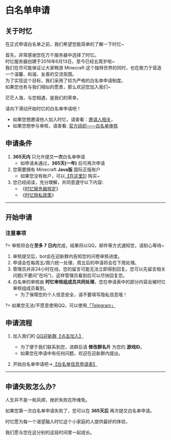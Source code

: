 # 白名单申请

## 关于时忆

在正式申请白名单之前，我们希望您能简单的了解一下时忆~

首先，非常感谢您在万千服务器中选择了时忆。    
时忆服务器创建于2016年6月13日，至今已经五周岁啦~  
我们在尽可能保证让大家畅游 Minecraft 这个独特世界的同时，也在致力于营造一个温馨、和谐、友善的交流氛围。  
为了实现这个目标，我们采用了较为严格的白名单申请制度。  
如果您也有与我们相似的愿景，那么欢迎您加入我们~  

茫茫人海，与您相遇，是我们的荣幸。

请向下滑动开始时忆的白名单申请吧！
 
- 如果您想邀请他人加入时忆，请查看：[邀请人相关](/zh-CN/join/application/inviters.md)，
- 如果您想参与审核，请查看: [官方组织——白名单审核](/zh-CN/culture/group.md#1.时忆——白名单审核组)

## 申请条件

1. **365天内** 只允许提交**一次**白名单申请
    - 如申请未通过，**365天(一年)** 后可再次申请
2. 您需要拥有 Minecraft  **Java版** 国际正版账户
    - 如果您没有账户，可以[【在这里】](https://minecraft.net)] 购买~
3. 您已经阅读，充分理解，并同意遵守以下内容: 
    - 《[时忆服务器规定](/zh-CN/join/rules.md)》
    - 《[时忆隐私政策](https://www.mcshiyi.com/blog/about/privacy-policy.html)》

------

## 开始申请


### 注意事项

?> 审核将会在**至多 7 日内**完成，结果将以QQ，邮件等方式通知您，请耐心等待~

1. 审核提交后，bot会在迎新群内告知您的问卷审核进度。
2. 申请会在每周五/周六统一处理，周五后的申请将会在下周处理。
3. 管理员并非24小时在线，您的留言可能无法立即得到回复。您可以先留言相关问题(不要问"在吗")，这样管理员看到后可以尽快回复您。
4. 白名单的审核由 **时忆审核组成员共同处理**，您在申请表中的部分内容会被时忆审核组成员看到。
    - 为了保障您的个人信息安全，请不要填写隐私信息哦！

?> 如果您无法/不愿意使用QQ，可以使用[「Telegram」](https://t.me/joinchat/IdDH-Egtujuf1UzuCWznJw)

## 申请流程

1. 加入我们的  [QQ迎新群【点击加入】](https://jq.qq.com/?_wv=1027&k=59H04f1)
    - 为了便于我们联系到您，进群后请 **修改群名片** 为您的 **游戏ID**。
    - 如果您在申请中有任何问题，欢迎在迎新群内提出。

2. 开始白名单申请吧->[【白名单信息申请表】](https://wj.qq.com/s2/3175997/f522)


------

## 申请失败怎么办?

人生并不是一帆风顺，挫折失败在所难免。

如果您第一次白名单申请失败了，您可以在 **365天后** 再次提交白名单申请。

时忆愿为每一个渴望融入时忆这个小家庭的人提供最好的体验，

我们愿与您在这分别的这段时间里一起成长。  
